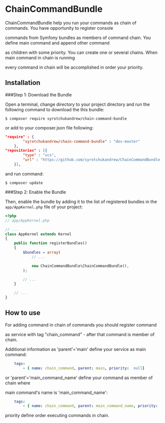 # ChainCommandBundle

ChainCommandBundle help you run your commands as chain of commands. You have opportunity to register console 

commands from Symfony bundles as members of command chain. You define main command and append other command 

as children with some priority. You can create one or several chains. When main command in chain is running
   
every command in chain will be accomplished in order your priority. 

Installation
---------------------------

###Step 1: Download the Bundle

Open a terminal, change directory to your project directory and run the
following command to download the this bundle:

```console
$ composer require syrotchukandrew/chain-command-bundle
```


or add to your composer.json file following:

```json
"require" : {
        "syrotchukandrew/chain-command-bundle" : "dev-master"        
    },    
"repositories" : [{
        "type" : "vcs",        
        "url" : "https://github.com/syrotchukandrew/ChainCommandBundle.git"        
    }],
```
    
and run command:

```console
$ composer update
```

###Step 2: Enable the Bundle

Then, enable the bundle by adding it to the list of registered bundles
in the `app/AppKernel.php` file of your project:

```php
<?php
// app/AppKernel.php

// ...
class AppKernel extends Kernel
{
    public function registerBundles()
    {
        $bundles = array(
            // ...

            new ChainCommandBundle\ChainCommandBundle(),
        );

        // ...
    }

    // ...
}
```

How to use
-------------------------   
    
For adding command in chain of commands you should register command

as service with tag "chain_command" - after that command is member of chain.

Additional information as 'parent'='main' define your service as main command:

```yml
    tags:
        - { name: chain_command, parent: main, priority:  null}
```
        
or 'parent'='main_command_name' define your command as member of chain where 

main command's  name is 'main_command_name':

```yml
    tags:
        - { name: chain_command, parent: main_command_name, priority:  10}
```
 
priority define order executing commands in chain.

